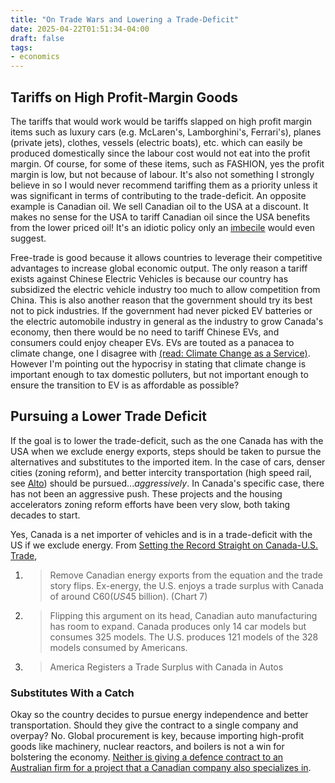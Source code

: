 ```yaml
---
title: "On Trade Wars and Lowering a Trade-Deficit"
date: 2025-04-22T01:51:34-04:00
draft: false
tags:
- economics
---
```


## Tariffs on High Profit-Margin Goods

The tariffs that would work would be tariffs slapped on high profit margin items such as luxury cars (e.g. McLaren's, Lamborghini's, Ferrari's), planes (private jets), clothes, vessels (electric boats), etc. which can easily be produced domestically since the labour cost would not eat into the profit margin. Of course, for some of these items, such as FASHION, yes the profit margin is low, but not because of labour. It's also not something I strongly believe in so I would never recommend tariffing them as a priority unless it was significant in terms of contributing to the trade-deficit. An opposite example is Canadian oil. We sell Canadian oil to the USA at a discount. It makes no sense for the USA to tariff Canadian oil since the USA benefits from the lower priced oil! It's an idiotic policy only an [imbecile](https://en.wikipedia.org/wiki/Peter_Navarro) would even suggest.

Free-trade is good because it allows countries to leverage their competitive advantages to increase global economic output. The only reason a tariff exists against Chinese Electric Vehicles is because our country has subsidized the electric vehicle industry too much to allow competition from China. This is also another reason that the government should try its best not to pick industries. If the government had never picked EV batteries or the electric automobile industry in general as the industry to grow Canada's economy, then there would be no need to tariff Chinese EVs, and consumers could enjoy cheaper EVs. EVs are touted as a panacea to climate change, one I disagree with [(read: Climate Change as a Service)](/posts/climate-change-as-a-service). However I'm pointing out the hypocrisy in stating that climate change is important enough to tax domestic polluters, but not important enough to ensure the transition to EV is as affordable as possible?

## Pursuing a Lower Trade Deficit

If the goal is to lower the trade-deficit, such as the one Canada has with the USA when we exclude energy exports, steps should be taken to pursue the alternatives and substitutes to the imported item. In the case of cars, denser cities (zoning reform), and better intercity transportation (high speed rail, see [Alto](https://altotrain.ca/en/posts/green-light-for-development-of-a-high-speed-rail-network-between-toronto-and-quebec-city/)) should be pursued..._aggressively_. In Canada's specific case, there has not been an aggressive push. These projects and the housing accelerators zoning reform efforts have been very slow, both taking decades to start.

Yes, Canada is a net importer of vehicles and is in a trade-deficit with the US if we exclude energy. From [Setting the Record Straight on Canada-U.S. Trade](https://economics.td.com/ca-canada-us-trade-balance),

1.  > Remove Canadian energy exports from the equation and the trade story flips. Ex-energy, the U.S. enjoys a trade surplus with Canada of around C$60 (US$45 billion). (Chart 7)
2. > Flipping this argument on its head, Canadian auto manufacturing has room to expand. Canada produces only 14 car models but consumes 325 models. The U.S. produces 121 models of the 328 models consumed by Americans.
3. > America Registers a Trade Surplus with Canada in Autos

### Substitutes With a Catch

Okay so the country decides to pursue energy independence and better transportation. Should they give the contract to a single company and overpay? No. Global procurement is key, because importing high-profit goods like machinery, nuclear reactors, and boilers is not a win for bolstering the economy. [Neither is giving a defence contract to an Australian firm for a project that a Canadian company also specializes in](https://ottawacitizen.com/public-service/defence-watch/canada-australia-arctic-radar).
